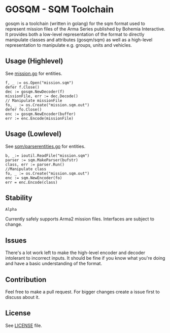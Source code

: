 GOSQM - SQM Toolchain
========================

gosqm is a toolchain (written in golang) for the sqm format used to represent mission files of the Arma Series published by Bohemia Interactive.
It provides both a low-level representation of the format to directly manipulate classes and attributes (gosqm/sqm) as well as a high-level representation to manipulate e.g. groups, units and vehicles.

Usage (Highlevel)
-----

See [mission.go](mission.go) for entities.

	f, _ := os.Open("mission.sqm")
	defer f.Close()
	dec := gosqm.NewDecoder(f)
	missionFile, err := dec.Decode()
	// Manipulate missionFile
	fo, _ := os.Create("mission.sqm.out")
	defer fo.Close()
	enc := gosqm.NewEncoder(buffer)
	err := enc.Encode(missionFile)

Usage (Lowlevel)
-----

See [sqm/parserentities.go](sqm/parserentities.go) for entities.

	b, _:= ioutil.ReadFile("mission.sqm")
	parser := sqm.MakeParser(bufstr)
	class, err := parser.Run()
	//Manipulate class
	fo, _ := os.Create("mission.sqm.out")
	enc := sqm.NewEncoder(fo)
	err = enc.Encode(class)

Stability
-----

	Alpha

Currently safely supports Arma2 mission files. Interfaces are subject to change.

Issues
-----

There's a lot work left to make the high-level encoder and decoder intolerant to incorrect inputs. It should be fine if you know what you're doing and have a basic understanding of the format.

Contribution
-----

Feel free to make a pull request. For bigger changes create a issue first to discuss about it.


License
-----

See [LICENSE](LICENSE) file.
